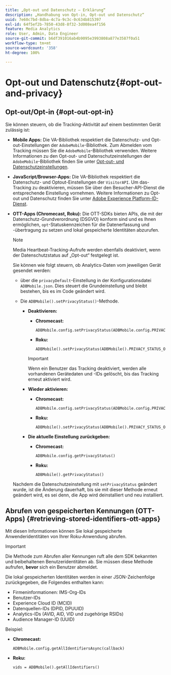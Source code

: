 ```yaml
---
title: „Opt-out und Datenschutz – Erklärung“
description: „Handhabung von Opt-in, Opt-out und Datenschutz“
uuid: 7e60c7bd-8dba-4c7a-9c3c-0c634b815397
exl-id: 64f5ef2b-7850-43d8-8f32-3d008ea4f156
feature: Media Analytics
role: User, Admin, Data Engineer
source-git-commit: b6df391016ab4b9095e3993808a877e3587f0a51
workflow-type: tm+mt
source-wordcount: '358'
ht-degree: 100%

---
```


# Opt-out und Datenschutz{#opt-out-and-privacy}

## Opt-out/Opt-in {#opt-out-opt-in}

Sie können steuern, ob die Tracking-Aktivität auf einem bestimmten Gerät zulässig ist:

* **Mobile Apps:** Die VA-Bibliothek respektiert die Datenschutz- und Opt-out-Einstellungen der `AdobeMobile`-Bibliothek. Zum Abmelden vom Tracking müssen Sie die `AdobeMobile`-Bibliothek verwenden. Weitere Informationen zu den Opt-out- und Datenschutzeinstellungen der `AdobeMobile`-Bibliothek finden Sie unter [Opt-out- und Datenschutzeinstellungen](https://experienceleague.adobe.com/docs/mobile-services/android/gdpr-privacy-android/privacy.html?lang=de).
* **JavaScript/Browser-Apps:** Die VA-Bibliothek respektiert die Datenschutz- und Optout-Einstellungen der `VisitorAPI`. Um das-Tracking zu deaktivieren, müssen Sie über den Besucher-API-Dienst die entsprechende Einstellung vornehmen. Weitere Informationen zu Opt-out und Datenschutz finden Sie unter [Adobe Experience Platform-ID-Dienst](https://experienceleague.adobe.com/docs/id-service/using/home.html?lang=de).
* **OTT-Apps (Chromecast, Roku):** Die OTT-SDKs bieten APIs, die mit der Datenschutz-Grundverordnung (DSGVO) konform sind und es Ihnen ermöglichen, `opt`-Statuskennzeichen für die Datenerfassung und -übertragung zu setzen und lokal gespeicherte Identitäten abzurufen.

   >[!NOTE]
   >
   >Media Heartbeat-Tracking-Aufrufe werden ebenfalls deaktiviert, wenn der Datenschutzstatus auf „Opt-out“ festgelegt ist.

   Sie können wie folgt steuern, ob Analytics-Daten vom jeweiligen Gerät gesendet werden:

   * über die `privacyDefault`-Einstellung in der Konfigurationsdatei `ADBMobile.json`. Dies steuert die Grundeinstellung und bleibt bestehen, bis es im Code geändert wird.

   * Die `ADBMobile().setPrivacyStatus()`-Methode.

      * **Deaktivieren:**

         * **Chromecast:**

            ```
            ADBMobile.config.setPrivacyStatus(ADBMobile.config.PRIVACY_STATUS_OPT_OUT)
            ```

         * **Roku:**

            ```
            ADBMobile().setPrivacyStatus(ADBMobile().PRIVACY_STATUS_OPT_OUT)
            ```
         >[!IMPORTANT]
         >
         >Wenn ein Benutzer das Tracking deaktiviert, werden alle vorhandenen Gerätedaten und -IDs gelöscht, bis das Tracking erneut aktiviert wird.

      * **Wieder aktivieren:**

         * **Chromecast:**

            ```
            ADBMobile.config.setPrivacyStatus(ADBMobile.config.PRIVACY_STATUS_OPT_IN)
            ```

         * **Roku:**

            ```
            ADBMobile().setPrivacyStatus(ADBMobile().PRIVACY_STATUS_OPT_IN)
            ```
      * **Die aktuelle Einstellung zurückgeben:**

         * **Chromecast:**

            ```
            ADBMobile.config.getPrivacyStatus()
            ```

         * **Roku:**

            ```
            ADBMobile().getPrivacyStatus()
            ```
   Nachdem die Datenschutzeinstellung mit `setPrivacyStatus` geändert wurde, ist die Änderung dauerhaft, bis sie mit dieser Methode erneut geändert wird, es sei denn, die App wird deinstalliert und neu installiert.

## Abrufen von gespeicherten Kennungen (OTT-Apps) {#retrieving-stored-identifiers-ott-apps}

Mit diesen Informationen können Sie lokal gespeicherte Anwenderidentitäten von Ihrer Roku-Anwendung abrufen.

>[!IMPORTANT]
>
>Die Methode zum Abrufen aller Kennungen ruft alle dem SDK bekannten und beibehaltenen Benutzeridentitäten ab. Sie müssen diese Methode aufrufen, **bevor** sich ein Benutzer abmeldet.

Die lokal gespeicherten Identitäten werden in einer JSON-Zeichenfolge zurückgegeben, die Folgendes enthalten kann:

* Firmeninformationen: IMS-Org-IDs
* Benutzer-IDs
* Experience Cloud ID (MCID)
* Datenquellen-IDs (DPID, DPUUID)
* Analytics-IDs (AVID, AID, VID und zugehörige RSIDs)
* Audience Manager-ID (UUID)

Beispiel:

* **Chromecast:**

   ```
   ADBMobile.config.getAllIdentifiersAsync(callback)
   ```

* **Roku:**

   ```
   vids = ADBMobile().getAllIdentifiers()
   ```
